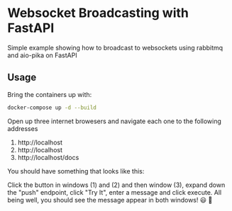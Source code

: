 # Websocket Broadcasting with FastAPI
Simple example showing how to broadcast to websockets using rabbitmq and aio-pika on FastAPI

## Usage
Bring the containers up with:
```bash
docker-compose up -d --build
```

Open up three internet browesers and navigate each one to the following addresses
1. http://localhost
2. http://localhost
3. http://localhost/docs

You should have something that looks like this:

Click the button in windows (1) and (2) and then window (3), expand down the "push" endpoint, click "Try It", enter a message and click execute. All being well, you should see the message appear in both windows! :smiley: :rocket:
